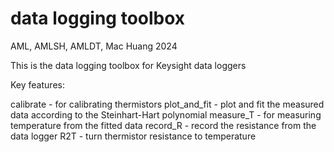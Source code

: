 # data logging toolbox
AML, AMLSH, AMLDT, Mac Huang 2024

This is the data logging toolbox for Keysight data loggers


Key features:

calibrate       - for calibrating thermistors
plot_and_fit    - plot and fit the measured data according to the Steinhart-Hart polynomial
measure_T       - for measuring temperature from the fitted data
record_R        - record the resistance from the data logger
R2T             - turn thermistor resistance to temperature